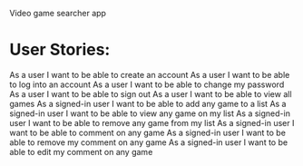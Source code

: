 Video game searcher app

# User Stories:
As a user I want to be able to create an account
As a user I want to be able to log into an account
As a user I want to be able to change my password
As a user I want to be able to sign out
As a user I want to be able to view all games
As a signed-in user I want to be able to add any game to a list
As a signed-in user I want to be able to view any game on my list
As a signed-in user I want to be able to remove any game from my list
As a signed-in user I want to be able to comment on any game
As a signed-in user I want to be able to remove my comment on any game
As a signed-in user I want to be able to edit my comment on any game